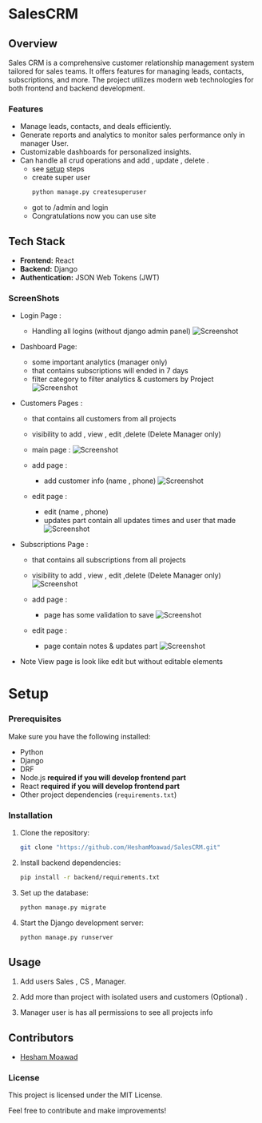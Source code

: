 # SalesCRM

## Overview

Sales CRM is a comprehensive customer relationship management system tailored for sales teams. It offers features for managing leads, contacts, subscriptions, and more. The project utilizes modern web technologies for both frontend and backend development.

### Features

- Manage leads, contacts, and deals efficiently.
- Generate reports and analytics to monitor sales performance only in manager User.
- Customizable dashboards for personalized insights.
- Can handle all crud operations and add , update , delete .
    - see [setup](#setup) steps  
    - create super user
        ```bash
        python manage.py createsuperuser
        ```
    - got to /admin and login 
    - Congratulations now you can use site

## Tech Stack

- **Frontend:** React
- **Backend:** Django
- **Authentication:** JSON Web Tokens (JWT)

### ScreenShots

- Login Page : 
    - Handling all logins (without django admin panel)
    ![Screenshot](login.PNG) 

- Dashboard Page:
    - some important analytics (manager only)
    - that contains subscriptions will ended in 7 days 
    - filter category to filter analytics & customers by Project
    ![Screenshot](manager-dashboard.PNG) 

- Customers Pages :
    - that contains all customers from all projects
    - visibility to add , view , edit ,delete (Delete Manager only)
    - main page :
        ![Screenshot](manager-customers-page.PNG) 

    - add page :
        - add customer info (name , phone)
        ![Screenshot](manager-add-customer.PNG) 

    - edit page :
        - edit (name , phone)
        - updates part contain all updates times and user that made
        ![Screenshot](edit-customer-page.PNG) 


- Subscriptions Page :
    - that contains all subscriptions from all projects
    - visibility to add , view , edit ,delete (Delete Manager only)
        ![Screenshot](subscriptions-page.PNG)

    - add page :
        - page has some validation to save
        ![Screenshot](add-subscription-page.PNG)

    - edit page :
        - page contain notes & updates part
        ![Screenshot](edit-subscription-page.PNG)

    
- Note View page is look like edit but without editable elements

# Setup

### Prerequisites

Make sure you have the following installed:

- Python
- Django
- DRF
- Node.js **required if you will develop frontend part**
- React **required if you will develop frontend part**
- Other project dependencies (`requirements.txt`)

### Installation

1. Clone the repository:

   ```bash
   git clone "https://github.com/HeshamMoawad/SalesCRM.git"
   ```

2. Install backend dependencies:
    ```bash
    pip install -r backend/requirements.txt
    ```
3. Set up the database:
    ```bash
    python manage.py migrate
    ```
4. Start the Django development server:
    ```bash
    python manage.py runserver
    ```
## Usage

1. Add users Sales , CS , Manager.

2. Add more than project with isolated users and customers (Optional) .

3. Manager user is has all permissions to see all projects info


## Contributors
- [Hesham Moawad](https://github.com/HeshamMoawad)

### License

This project is licensed under the MIT License.

Feel free to contribute and make improvements!